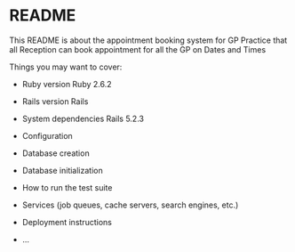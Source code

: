 # README

This README is about the appointment booking system for GP Practice that all Reception can book appointment for all the GP on Dates and Times



Things you may want to cover:

* Ruby version
Ruby 2.6.2
* Rails version
Rails 
* System dependencies
Rails 5.2.3
* Configuration

* Database creation

* Database initialization

* How to run the test suite

* Services (job queues, cache servers, search engines, etc.)

* Deployment instructions

* ...
